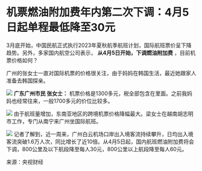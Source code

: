 # 机票燃油附加费年内第二次下调：4月5日起单程最低降至30元

3月底开始，中国民航正式执行2023年夏秋航季航班计划，国际航班票价呈下降趋势。另外，多家国内航空公司表示， **从4月5日开始，下调燃油附加费**
，目前机票价格如何？

广州的张女士一直对国际机票的价格很关注，由于妈妈在韩国生活，最近她跟家人准备去韩国探亲。

![](https://inews.gtimg.com/om_bt/OEfEbp4q-5c2R8qOkWmb-uWluTKLliLt0spYmCnKK5q2sAA/1000)
**广东广州市民 张女士：** 机票价格是1300多元，税全部包含在里面。之前我妈妈也经常往来，一般1700多元的价位比较多。

![](https://inews.gtimg.com/om_bt/OnG_KybnSSQMZwB8lsITdGhZbIkyZw4799lKZtwXnQCAMAA/1000)
由于航班量增加，东南亚地区的跨境机票价格降幅最大。梁女士在越南胡志明市工作，专门从南宁来广州坐国际航班。

![](https://inews.gtimg.com/om_bt/O3PCSe6lnYCPW9EagXlen3AY0-pd1gi91WTMIiyl4oU1cAA/1000)
记者了解到，近一周来，广州白云机场口岸出入境客流持续攀升，日均出入境客流突破1.6万人次，同比增长了近10倍。从4月5日起，国内航班燃油附加费将会下调，800公里及以下航段降至每人30元，800公里以上航段降至每人60元。

来源：央视财经

